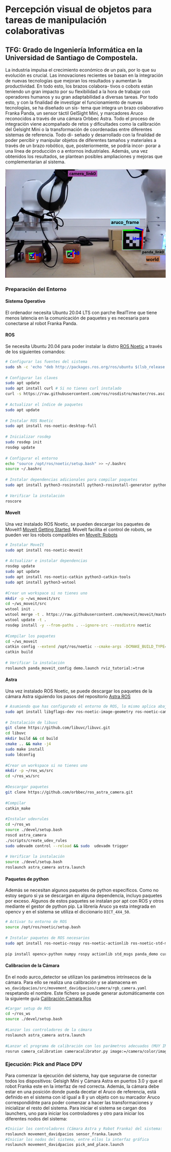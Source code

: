 # Percepción visual de objetos para tareas de manipulación colaborativas
## TFG: Grado de Ingeniería Informática en la Universidad de Santiago de Compostela.
La industria impulsa el crecimiento económico de un paı́s, por lo que su evolución es
crucial. Las innovaciones recientes se basan en la integración de nuevas tecnologı́as que
mejoran los resultados y aumentan la productividad. En todo esto, los brazos colabora-
tivos o cobots están teniendo un gran impacto por su flexibilidad a la hora de trabajar
con operadores humanos y su gran adaptabilidad a diversas tareas. Por todo esto, y con
la finalidad de investigar el funcionamiento de nuevas tecnologı́as, se ha diseñado un sis-
tema que integra un brazo colaborativo Franka Panda, un sensor táctil GelSight Mini,
y marcadores Aruco reconocidos a través de una cámara Orbbec Astra. Todo el proceso
de integración viene acompañado de retos y dificultades como la calibración del Gelsight
Mini o la transformación de coordenadas entre diferentes sistemas de referencia. Todo di-
señado y desarrollado con la finalidad de poder percibir y manipular objetos de diferentes
tamaños y materiales a través de un brazo robótico, que, posteriormente, se podrı́a incor-
porar a una lı́nea de producción o a entornos industriales. Además, una vez obtenidos los
resultados, se plantean posibles ampliaciones y mejoras que complementarı́an al sistema.

![Esquema de Coordenadas](./i1.png)


### Preparación del Entorno
#### Sistema Operativo
El ordenador necesita Ubuntu 20.04 LTS con parche RealTime que tiene menos latencia en la comunicación de paquetes y es necesaria para conectarse al robot Franka Panda.
#### ROS
Se necesita Ubuntu 20.04 para poder instalar la distro  <a href="https://wiki.ros.org/noetic/Installation/Ubuntu">  ROS Noetic</a>  a través de los siguientes comandos:
```bash
# Configurar las fuentes del sistema
sudo sh -c 'echo "deb http://packages.ros.org/ros/ubuntu $(lsb_release -sc) main" > /etc/apt/sources.list.d/ros-latest.list'

# Configurar las claves
sudo apt update
sudo apt install curl # Si no tienes curl instalado
curl -s https://raw.githubusercontent.com/ros/rosdistro/master/ros.asc | sudo apt-key add -

# Actualizar el índice de paquetes
sudo apt update

# Instalar ROS Noetic
sudo apt install ros-noetic-desktop-full

# Inicializar rosdep
sudo rosdep init
rosdep update

# Configurar el entorno
echo "source /opt/ros/noetic/setup.bash" >> ~/.bashrc
source ~/.bashrc

# Instalar dependencias adicionales para compilar paquetes
sudo apt install python3-rosinstall python3-rosinstall-generator python3-wstool build-essential

# Verificar la instalación
roscore
```
#### MoveIt
Una vez instalado ROS Noetic, se pueden descargar los paquetes de MoveIt1 <a href="https://moveit.github.io/moveit_tutorials/doc/getting_started/getting_started.html"> MoveIt Getting Started</a>. MoveIt  facilita el control de  robots, se pueden ver los robots compatibles en <a href="https://moveit.ros.org/robots/">MoveIt: Robots</a>
```bash
# Instalar MoveIt
sudo apt install ros-noetic-moveit

# Actualizar e instalar dependencias
rosdep update
sudo apt update
sudo apt install ros-noetic-catkin python3-catkin-tools
sudo apt install python3-wstool

#Crear un workspace si no tienes uno
mkdir -p ~/ws_moveit/src
cd ~/ws_moveit/src
wstool init .
wstool merge -t . https://raw.githubusercontent.com/moveit/moveit/master/moveit.rosinstall
wstool update -t .
rosdep install -y --from-paths . --ignore-src --rosdistro noetic

#Compilar los paquetes
cd ~/ws_moveit
catkin config --extend /opt/ros/noetic --cmake-args -DCMAKE_BUILD_TYPE=Release
catkin build

# Verificar la instalación
roslaunch panda_moveit_config demo.launch rviz_tutorial:=true

```
#### Astra 
Una vez instalado ROS Noetic, se puede descargar los paquetes de la cámara Astra siguiendo los pasos del repositorio <a href="https://github.com/orbbec/ros_astra_camera">Astra ROS</a>

```bash
# Asumiendo que has configurado el entorno de ROS, lo mismo aplica abajo
sudo apt install libgflags-dev ros-noetic-image-geometry ros-noetic-camera-info-manager ros-noetic-image-transport ros-noetic-image-publisher libusb-1.0-0-dev libeigen3-dev

# Instalación de libuvc
git clone https://github.com/libuvc/libuvc.git
cd libuvc
mkdir build && cd build
cmake .. && make -j4
sudo make install
sudo ldconfig

#Crear un workspace si no tienes uno
mkdir -p ~/ros_ws/src
cd ~/ros_ws/src

#Descargar paquetes
git clone https://github.com/orbbec/ros_astra_camera.git

#Compilar
catkin_make

#Instalar udevrules
cd ~/ros_ws
source ./devel/setup.bash
roscd astra_camera
./scripts/create_udev_rules
sudo udevadm control --reload && sudo  udevadm trigger

# Verificar la instalación
source ./devel/setup.bash 
roslaunch astra_camera astra.launch
```

#### Paquetes de python
Además se necesitan algunos paquetes de python específicos. Como no estoy seguro si ya se descargan en alguna dependencia, incluyo paquetes por exceso. Algunos de estos paquetes se instalan por apt con ROS y otros mediante el gestor de python pip. La librería Aruco ya esta integrada en opencv y en el sistema se utiliza el diccionario `DICT_4X4_50`.

```bash
# Activar tu entorno de ROS
source /opt/ros/noetic/setup.bash

# Instalar paquetes de ROS necesarios
sudo apt install ros-noetic-rospy ros-noetic-actionlib ros-noetic-std-msgs ros-noetic-tf2-ros ros-noetic-tf2-geometry-msgs ros-noetic-geometry-msgs ros-noetic-tf ros-noetic-moveit-commander ros-noetic-moveit-msgs ros-noetic-trajectory-msgs ros-noetic-franka-gripper

pip install opencv-python numpy rospy actionlib std_msgs panda_demo curses tf2_ros tf2_geometry_msgs geometry_msgs tf moveit_commander moveit_msgs trajectory_msgs franka_gripper six
```

#### Calibracion de la Cámara
En el nodo aurco_detector se utilizan los parámetros intrínsecos de la cámara. Para ello se realiza una calibración y se alamacena en `ws_davidpacios/src/movement_davidpacios/camera/rgb_camera.yaml` respetando el nombre. Este fichero se puede generar automáticamente con la siguiente guía <a href="http://www.yahboom.net/public/upload/upload-html/1641547558/Astra%20camera%20calibration.html">Calibración Camara Ros</a>

```bash
#Cargar setup de ROS
cd ~/ros_ws
source ./devel/setup.bash

#Lanzar los controladores de la cámara
roslaunch astra_camera astra.launch

#Lanzar el programa de calibración con los parámetros adecuados (MUY IMPORTANTE: los square son los vértices de los cuadrados interiores,es decir, número de filas - 1 x número de columnas - 1)
rosrun camera_calibration cameracalibrator.py image:=/camera/color/image_raw camera:=/camera/camera --size 8x6 --square 0.0245
```

### Ejecución: Pick and Place DPV
Para comenzar la ejecución del sistema, hay que segurarse de conectar todos los dispositivos: Gelsigh Mini y Cámara Astra en puertos 3.0 y que el robot Franka este en la interfaz de red correcta. Además, la cámara debe estar en una posición donde pueda decetar el Aruco de referencia, está definido en el sistema con id igual a 8 y un objeto con su marcador Aruco correspondidnte para poder comenzar a hacer las transformaciones y inicializar el resto del sistema. Para iniciar el sistema se cargan dos launchers, uno para iniciar los controladores y otro para iniciar los diferentes nodos del sistema:
```bash
#Iniciar los controladores (Cámara Astra y Robot Franka) del sistema:
roslaunch movement_davidpacios sensor_franka.launch
#Iniciar los nodos del sistema, entre ellos la interfaz gráfica
roslaunch movement_davidpacios pick_and_place.launch
```



